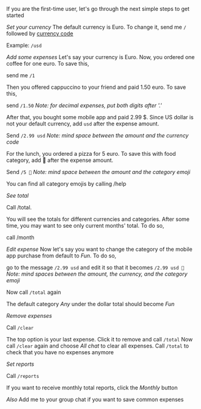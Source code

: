 If you are the first-time user, let's go through the next simple steps to get started
  
  *Set your currency*
  The default currency is Euro. 
To change it, send me `/` followed by [currency code](https://www.iban.com/currency-codes)
  
  Example: `/usd`
  
  *Add some expenses*
  Let's say your currency is Euro. 
Now, you ordered one coffee for one euro. 
To save this, 
  
  send me `/1`
  
  Then you offered cappuccino to your friend and paid 1.50 euro. 
To save this, 
  
  send `/1.50`
  _Note: for decimal expenses, put both digits after '.'_
  
  After that, you bought some mobile app and paid 2.99 $. 
Since US dollar is not your default currency, add `usd` after the expense amount. 
  
  Send `/2.99 usd`
  _Note: mind space between the amount and the currency code_
  
  For the lunch, you ordered a pizza for 5 euro. 
To save this with food category, add 🍕 after the expense amount. 
  
  Send `/5 🍕`
  _Note: mind space between the amount and the category emoji_
  
  You can find all category emojis by calling /help
  
  *See total*
  
  Call /total. 
  
  You will see the totals for different currencies and categories. 
After some time, you may want to see only current months' total. 
To do so, 
  
  call /month
  
  *Edit expense*
  Now let's say you want to change the category of the mobile app purchase from default to _Fun_. 
To do so, 
  
  go to the message `/2.99 usd` and edit it so that it becomes `/2.99 usd 🎉`
  _Note: mind spaces between the amount, the currency, and the category emoji_
  
  Now call `/total` again
  
  The default category _Any_ under the dollar total should become _Fun_
  
  *Remove expenses*
  
  Call `/clear`
  
  The top option is your last expense. 
Click it to remove and call `/total`
  Now call `/clear` again and choose _All chat_ to clear all expenses. 
Call `/total` to check that you have no expenses anymore
  
  *Set reports*
  
  Call `/reports`
  
  If you want to receive monthly total reports, click the _Monthly_ button
  
  *Also*
  Add me to your group chat if you want to save common expenses